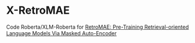 # X-RetroMAE
Code Roberta/XLM-Roberta for [RetroMAE: Pre-Training Retrieval-oriented Language Models Via Masked Auto-Encoder](https://arxiv.org/abs/2205.12035)
